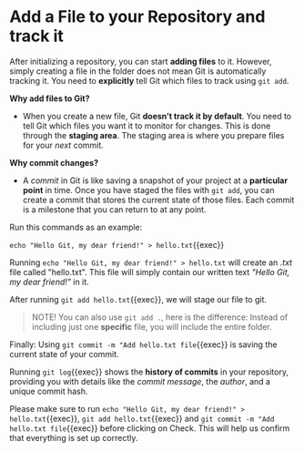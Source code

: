 # Add a File to your Repository and track it 

After initializing a repository, you can start **adding files** to it. However, simply creating a file in the folder does not mean Git is automatically tracking it. You need to **explicitly** tell Git which files to track using `git add`.

**Why add files to Git?**

* When you create a new file, Git **doesn’t track it by default**. You need to tell Git which files you want it to monitor for changes. This is done through the **staging area**. The staging area is where you prepare files for your *next* commit.

**Why commit changes?**

* A *commit* in Git is like saving a snapshot of your project at a **particular point** in time. Once you have staged the files with `git add`, you can create a commit that stores the current state of those files. Each commit is a milestone that you can return to at any point.

Run this commands as an example: 

`echo "Hello Git, my dear friend!" > hello.txt`{{exec}}

Running `echo "Hello Git, my dear friend!" > hello.txt` will create an *.txt* file called "hello.txt". This file will simply contain our written text *"Hello Git, my dear friend!"* in it.

After running `git add hello.txt`{{exec}}, we will stage our file to git.

> NOTE! You can also use `git add .`, here is the difference: Instead of including just one **specific** file, you will include the entire folder. 

Finally: Using `git commit -m "Add hello.txt file`{{exec}} is saving the current state of your commit.

Running `git log`{{exec}} shows the **history of commits** in your repository, providing you with details like the *commit message*, the *author*, and a unique commit hash.

Please make sure to run `echo "Hello Git, my dear friend!" > hello.txt`{{exec}}, `git add hello.txt`{{exec}} and `git commit -m "Add hello.txt file`{{exec}} before clicking on Check. This will help us confirm that everything is set up correctly.